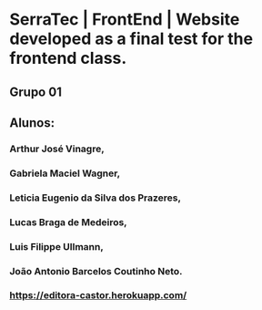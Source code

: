 # SerraTec | FrontEnd | Website developed as a final test for the frontend class.
## Grupo 01
## Alunos:
### Arthur José Vinagre,
### Gabriela Maciel Wagner, 
### Leticia Eugenio da Silva dos Prazeres,
### Lucas Braga de Medeiros, 
### Luis Filippe Ullmann,
### João Antonio Barcelos Coutinho Neto.

### <a id="heroku" target='_blank'>https://editora-castor.herokuapp.com/</a>

